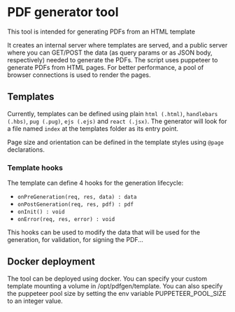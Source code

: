 # PDF generator tool
This tool is intended for generating PDFs from an HTML template

It creates an internal server where templates are served, and a public server where you can GET/POST the data (as query params or as JSON body, respectively) needed to generate the PDFs.
The script uses puppeteer to generate PDFs from HTML pages. 
For better performance, a pool of browser connections is used to render the pages. 

## Templates
Currently, templates can be defined using plain `html (.html)`, `handlebars (.hbs)`, `pug (.pug)`, `ejs (.ejs)` and `react (.jsx)`. 
The generator will look for a file named `index` at the templates folder as its entry point.

Page size and orientation can be defined in the template styles using `@page` declarations.

### Template hooks
The template can define 4 hooks for the generation lifecycle:

- `onPreGeneration(req, res, data) : data`
- `onPostGeneration(req, res, pdf) : pdf`
- `onInit() : void`
- `onError(req, res, error) : void`

This hooks can be used to modify the data that will be used for the generation, for validation, for signing the PDF...

## Docker deployment
The tool can be deployed using docker. 
You can specify your custom template mounting a volume in /opt/pdfgen/template.
You can also specify the puppeteer pool size by setting the env variable PUPPETEER_POOL_SIZE to an integer value. 